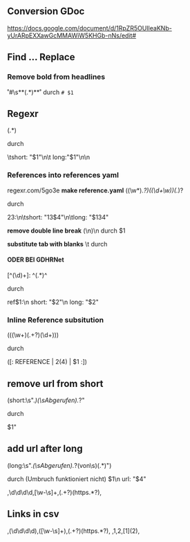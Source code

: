 ## Conversion GDoc
https://docs.google.com/document/d/1RpZR5OUIleaKNb-yUrARpEXXawGcMMAWiW5KHGb-nNs/edit#


## Find … Replace

### Remove bold from headlines

˚#\s\*\*(.*)\*\*˚ durch `# $1`



## Regexr

(.*)

durch 

\tshort: "$1"\n\t long:"$1"\n\n



### References into references yaml
regexr.com/5go3e
**make reference.yaml**
((\w*).*?)(\(\d+\w\))(.*)?

durch

$2$3:\n\tshort: "$1$3$4"\n\tlong: "$1$3$4"

**remove double line break**
(\n)\n
durch
$1

**substitute tab with blanks**
\t
durch
    
    
#### ODER BEI GDHRNet

\[\^(\d)+\]: \^(.*)\^

durch 

ref$1:\n    short: "$2"\n    long: "$2"


### Inline Reference subsitution
\(((\w+)(.+?)(\d+))\)

durch 

([: REFERENCE | $2($4) | $1 :])


## remove url from short
(short:\s".*)(\sAbgerufen).*?"

durch

$1"

## add url after long
(long:\s".*(\sAbgerufen).*?(von\s)(.*)")

durch (Umbruch funktioniert nicht)
$1\n    url: "$4"


,\d\d\d\d,[\w-\s]+,(.+?)(https.*?),


## Links in csv
,(\d\d\d\d),([\w-\s]+),(.+?)(https.*?), ,$1,$2,[$1]($2),